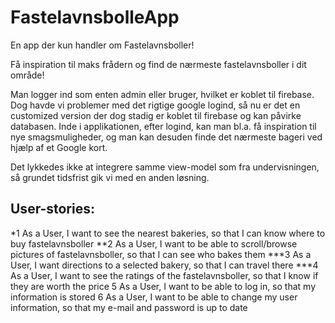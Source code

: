 # FastelavnsbolleApp
En app der kun handler om Fastelavnsboller! 

Få inspiration til maks frådern og find de nærmeste fastelavnsboller i dit område!

Man logger ind som enten admin eller bruger, hvilket er koblet til firebase. Dog havde vi problemer med det rigtige google logind, så nu er det en customized version der dog stadig er koblet til firebase og kan påvirke databasen. Inde i applikationen, efter logind, kan man bl.a. få inspiration til nye smagsmuligheder, og man kan desuden finde det nærmeste bageri ved hjælp af et Google kort. 

Det lykkedes ikke at integrere samme view-model som fra undervisningen, så grundet tidsfrist gik vi med en anden løsning.


## User-stories:
*1	As a User, I want to see the nearest bakeries, so that I can know where to buy fastelavnsboller
**2	As a User, I want to be able to scroll/browse pictures of fastelavnsboller, so that I can see who bakes them
***3	As a User, I want directions to a selected bakery, so that I can travel there
***4	As a User, I want to see the ratings of the fastelavnsboller, so that I know if they are worth the price
5	As a User, I want to be able to log in, so that my information is stored
6	As a User, I want to be able to change my user information, so that my e-mail and password is up to date

